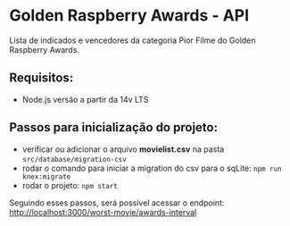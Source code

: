 # Golden Raspberry Awards - API
Lista de indicados e vencedores da categoria Pior Filme do Golden Raspberry Awards. 

## Requisitos:
* Node.js versão a partir da 14v LTS

## Passos para inicialização do projeto:

* verificar ou adicionar o arquivo  **movielist.csv** na pasta `src/database/migration-csv`
* rodar o comando para iniciar a migration do csv para o sqLite: `npm run knex:migrate`
* rodar o projeto: `npm start`

Seguindo esses passos, será possível acessar o endpoint: [http://localhost:3000/worst-movie/awards-interval](http://localhost:3000/worst-movie/awards-interval)